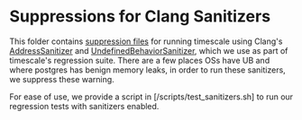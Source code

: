 # Suppressions for Clang Sanitizers #

This folder contains [suppression files](https://clang.llvm.org/docs/SanitizerSpecialCaseList.html) for
running timescale using Clang's [AddressSanitizer](https://clang.llvm.org/docs/AddressSanitizer.html)
and [UndefinedBehaviorSanitizer](https://clang.llvm.org/docs/UndefinedBehaviorSanitizer.html), which
we use as part of timescale's regression suite. There are a few places OSs have UB and where postgres
has benign memory leaks, in order to run these sanitizers, we suppress these warning.

For ease of use, we provide a script in [/scripts/test_sanitizers.sh] to run our regression tests with
sanitizers enabled.
